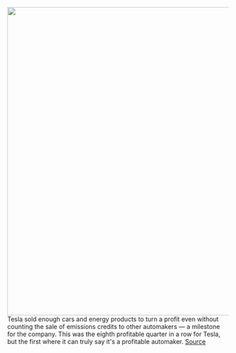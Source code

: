 <img src='https://cdn.vox-cdn.com/thumbor/gBLW70L7R2CGxTLkrUoqU7Gwoio=/0x0:4000x2109/1200x800/filters:focal(1680x735:2320x1375)/cdn.vox-cdn.com/uploads/chorus_image/image/69635392/0x0_Model_Y_01.0.jpg' width='700px' /><br/>
Tesla sold enough cars and energy products to turn a profit even without counting the sale of emissions credits to other automakers — a milestone for the company. This was the eighth profitable quarter in a row for Tesla, but the first where it can truly say it's a profitable automaker.
<a href='https://www.theverge.com/2021/7/26/22594778/tesla-q2-2021-earnings-revenue-profit-credits-emissions-bitcoin'> Source <a/>